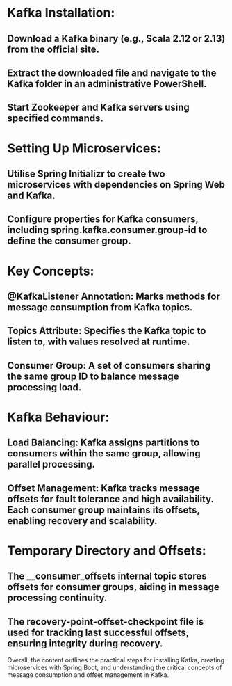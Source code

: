 # Kafka Installation:

## Download a Kafka binary (e.g., Scala 2.12 or 2.13) from the official site.
## Extract the downloaded file and navigate to the Kafka folder in an administrative PowerShell.
## Start Zookeeper and Kafka servers using specified commands.

# Setting Up Microservices:

## Utilise Spring Initializr to create two microservices with dependencies on Spring Web and Kafka.
## Configure properties for Kafka consumers, including spring.kafka.consumer.group-id to define the consumer group.

# Key Concepts:

## @KafkaListener Annotation: Marks methods for message consumption from Kafka topics.
## Topics Attribute: Specifies the Kafka topic to listen to, with values resolved at runtime.
## Consumer Group: A set of consumers sharing the same group ID to balance message processing load.

# Kafka Behaviour:

## Load Balancing: Kafka assigns partitions to consumers within the same group, allowing parallel processing.
## Offset Management: Kafka tracks message offsets for fault tolerance and high availability. Each consumer group maintains its offsets, enabling recovery and scalability.

# Temporary Directory and Offsets:

## The __consumer_offsets internal topic stores offsets for consumer groups, aiding in message processing continuity.
## The recovery-point-offset-checkpoint file is used for tracking last successful offsets, ensuring integrity during recovery.
Overall, the content outlines the practical steps for installing Kafka, creating microservices with Spring Boot, and understanding the critical concepts of message consumption and offset management in Kafka.
